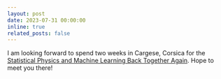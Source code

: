 ```yaml
---
layout: post
date: 2023-07-31 00:00:00
inline: true
related_posts: false
---
```


I am looking forward to spend two weeks in Cargese, Corsica for the [Statistical Physics and Machine Learning Back Together Again](https://cargese2023.github.io/). Hope to meet you there!

